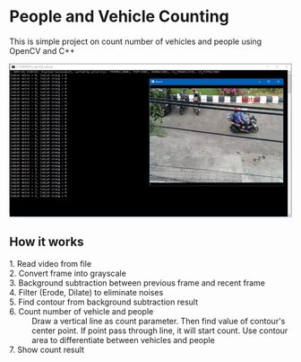 # People and Vehicle Counting
This is simple project on count number of vehicles and people using OpenCV and C++

![alt text][Screenshot]

## How it works
<dl>
<dt>1. Read video from file</dt>
<dt>2. Convert frame into grayscale</dt>
<dt>3. Background subtraction between previous frame and recent frame</dt>
<dt>4. Filter (Erode, Dilate) to eliminate noises</dt>
<dt>5. Find contour from background subtraction result</dt>
<dt>6. Count number of vehicle and people</dt>
<dd> Draw a vertical line as count parameter. Then find value of contour's center point. If point pass through line, it will start count. Use contour area to differentiate between vehicles and people
<dt>7. Show count result</dt>
</dl>

[Screenshot]: https://github.com/adif-git/People_Vehicle_Counting/blob/master/Screenshot.png
